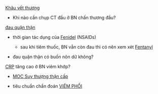   
[Khâu vết thương](../100%20Reference%20notes/Kh%C3%A2u%20v%E1%BA%BFt%20th%C6%B0%C6%A1ng.md)  
- Khi nào cần chụp CT đầu ở BN chấn thương đầu?  
  
[đau quặn thận](../100%20Reference%20notes/%C4%91au%20qu%E1%BA%B7n%20th%E1%BA%ADn.md)  
- thời gian tác dụng của [Fenidel](Fenidel.md) (NSAIDs)  
	- sau khi tiêm thuốc, BN vẫn còn đau thì có nên xem xét [Fentanyl](../100%20Reference%20notes/Drug/Fentanyl.md)  
- đau quặn thận có buồn nôn dữ không?  
  
[CRP](../100%20Reference%20notes/CRP.md) tăng cao ở BN viêm khớp?  
- [MOC Suy thượng thận cấp](../100%20Reference%20notes/MOC%20Suy%20th%C6%B0%E1%BB%A3ng%20th%E1%BA%ADn%20c%E1%BA%A5p.md)  
- tiêu chuẩn chẩn đoán [VIÊM PHỔI](../The%20TRIO/000%20Zettlekasten/UMP/BM%20NHI/BM%20NHI%20-%20Tot%20nghiep/HO%20HAP/VI%C3%8AM%20PH%E1%BB%94I.md)  
  
